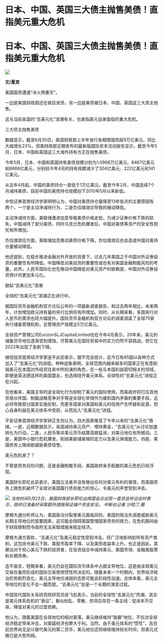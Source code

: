 # 日本、中国、英国三大债主抛售美债！直指美元重大危机

# 日本、中国、英国三大债主抛售美债！直指美元重大危机

![](https://inews.gtimg.com/news_bt/OucGMXObRQPQ8dqozXctvIZPn9S7usSfxx7HEuUnyqIewAA/1000)

**文/夏宾**

美国国债遭遇“冰火两重天”。

一边是美国财政部还在疯狂发债，另一边是美债被日本、中国、英国这三大债主抛售。

这与当前各国的“去美元化”浪潮有关，也直指美元自身面临的重大危机。

三大债主抛售美债

数据显示，截至6月30日，美国财政部上半年发行各期限国债超9万亿美元，同比大幅增长23%。但美财政部近期发布的最新版国际资本流动报告显示，截至今年5月，日本、中国和英国这三大海外持有方正在抛售美债。

今年5月，日本、中国和英国持有美债规模分别为1.0968万亿美元、8467亿美元和6666亿美元，分别较今年4月的持有规模减少了304亿美元、222亿美元和141亿美元。

从去年4月起，中国的美债持仓一直低于1万亿美元，截至今年2月，中国连续7个月减持美债，目前中国的美债持仓规模创下2010年5月以来新低。

中信证券首席经济学家明明认为，中国对美债持仓量降至13年低点的主要原因有两个，一个是主动净减持行为，二是负估值效应导致的被动降低。

主动净减持方面，美联储激进加息导致美债价格走低，为减少证券价格下跌的损失，中国减持了部分美债，同时乌克兰危机爆发后，中国对美债等资产的安全性担忧有所增加。

负估值效应方面，美联储加息推动美债价格下降，负估值效应也会造成中国对美持仓量被动降低。

他还提到，在稳步推进金融对外开放的背景下，过去几年美国之于中国对外证券投资的重要性有所降低。中国降低对美投资的重要性或也有对美国金融制裁风险的考量。此外，人民币国际化也在推动中国降低对美元资产的依赖度，中国对外证券投资预计将更加多元化。

掀起“去美元化”浪潮

全球的“去美元化”浪潮正在进行中。

据国际货币金融机构官方论坛公布的一项最新调查报告，和过去两年相比，未来两年，计划增加欧元持有量的央行比例将有所增加。同时，从长期来看，多国央行对人民币的需求也将大幅提升。国际货币金融机构官方论坛的调查涵盖了全球75家央行储备管理机构，总管理资产规模近5万亿美元。

全球资产管理公司EurizonSLJCapitalLimited也在今年4月表示，20年来，美元的储备货币地位逐渐受到侵蚀，尽管美元在国际贸易中的实力仍然不容挑战，但它在2022年出现了急剧下降。

植信投资首席经济学家连平此前表示，据不完全统计，迄今已有85国以各种方式加入了“去美元化”的进程。种种迹象表明，全球范围内越来越多的国家正在有意削弱美元在本国对外经贸往来中所扮演的角色，在一些与本国利益密切相关的领域，即便是英法德这样的美国盟友，也选择绕开美元体系。全球性的“去美元化”进程正在兴起。

在他看来，美国主导的逆全球化行为抑制了美元的国际使用，而美政府将打压其他贸易伙伴国、制裁战略竞争对手等逆全球化举措作为缓和国内矛盾的重要手段，这必将导致部分国家实施反制，而更多国家对美国和美元的信用产生怀疑和反感，担心自身利益在美元体系中受损，从而加入“去美元化”进程。

平安证券首席经济学家钟正生则认为，四大因素推高了今年以来的“去美元化”情绪。一是，近期数据显示，各国减持美元资产、增持黄金，“去美元化”从讨论加速转化为行动。二是，人民币等非美元货币结算高歌猛进，对美元地位有所撼动。三是，美国中小银行危机爆发，削弱美联储紧缩的定力以及美元保值能力。四是，美国债务上限闹剧威胁美债信誉。

美元危机来了？

不管是债务风险问题，还是金融制裁手段，美国政府亲手酝酿的美元危机已经浮现。

美国财长耶伦此前表示，美国立法者并没有做出任何对美元有利的事情，而美国债务上限危机破坏了全球对美国履行债务能力的信心，令美元的声誉受到冲击。

![](https://inews.gtimg.com/news_bt/OIIKDnux8Ox2P8Vk5tNoS7_tZDi46ebVpsgWBWfj7YzYoAA/1000)
_当地时间3月23日，美国财政部长耶伦出席国会众议院一委员会听证会时表示，政府已准备好采取额外措施保证储户资金安全。 中新社记者 沙晗汀 摄_

摩根大通分析师认为，美国政治分裂使美元面临风险。美国的政治失调是威胁美元长期主导地位的首要因素，这可能会阻碍美国管理国家债务的努力，在危机期间由于财政限制而令政府无法采取措施来稳定经济。

摩根大通方面称，“去美元化”及美元稳定性受到冲击，将广泛地影响到所有资产类别，这包括令美元下跌、美股市盈率下降、以及美债收益率上升。也正是因此，其建议对于担心美元下跌的投资者，在投资组合中减持美元、美国市场、金融类股票和长期债券。

连平直言，短期来看，美元仍会在国际货币体系中占据主导地位，这是由全球美元交易存量而形成的国际交易使用惯性所决定的。随着未来一个时期内，世界经济政治形势剧烈变化，美元主导地位减弱的态势可能会阶段性加速。总体来看，美元主导地位的变化不会一蹴而就，“去美元化”会是一个长期的演变过程。

中国现代国际关系研究院研究员徐飞彪表示，当前的全球性“去美元化”热潮，其实是美元体系危机的“表征”，看似纷乱、零散，但背后存在一条主线：促进本币交易，降低对美元的过度依赖。

他认为，随着美国在全球地位的相对衰落，美元继续维持“独霸”地位，不仅对全球经济稳定带来冲击，对美国经济也弊大于利。当然，由于美元体系的“惯性”，且目前世界尚无足以替代美元的第二货币，美元地位还将继续维持较长时间，但美元式微已是大势所趋。


